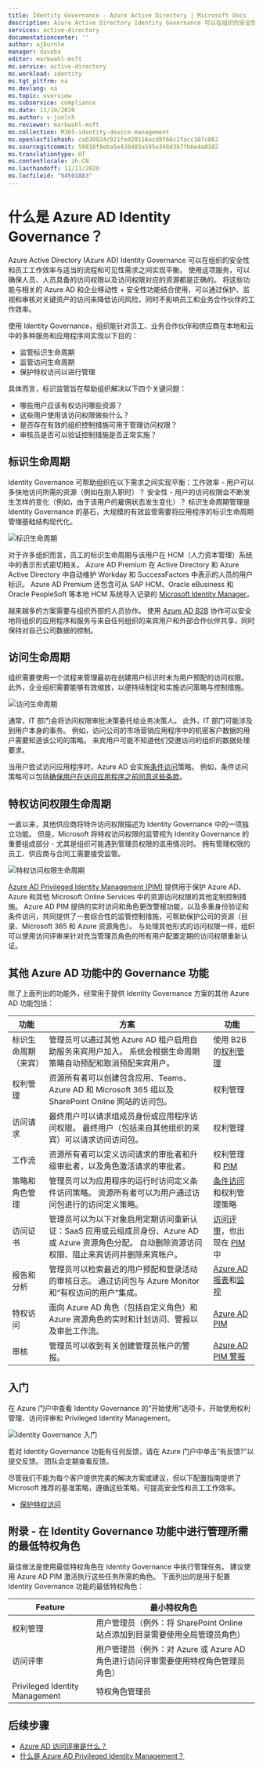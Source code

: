```yaml
---
title: Identity Governance - Azure Active Directory | Microsoft Docs
description: Azure Active Directory Identity Governance 可以在组织的安全性和员工工作效率与适当的流程和可见性需求之间实现平衡。
services: active-directory
documentationcenter: ''
author: ajburnle
manager: daveba
editor: markwahl-msft
ms.service: active-directory
ms.workload: identity
ms.tgt_pltfrm: na
ms.devlang: na
ms.topic: overview
ms.subservice: compliance
ms.date: 11/10/2020
ms.author: v-junlch
ms.reviewer: markwahl-msft
ms.collection: M365-identity-device-management
ms.openlocfilehash: ca030024c921fed20116acd8f66c2facc107c862
ms.sourcegitcommit: 59810f8eba5e430d85a595e346d3b7fb6e4a0102
ms.translationtype: HT
ms.contentlocale: zh-CN
ms.lasthandoff: 11/11/2020
ms.locfileid: "94501883"
---
```

# <a name="what-is-azure-ad-identity-governance"></a>什么是 Azure AD Identity Governance？

Azure Active Directory (Azure AD) Identity Governance 可以在组织的安全性和员工工作效率与适当的流程和可见性需求之间实现平衡。 使用这项服务，可以确保人员、人员具备的访问权限以及访问权限对应的资源都是正确的。 将这些功能与相关的 Azure AD 和企业移动性 + 安全性功能结合使用，可以通过保护、监视和审核对关键资产的访问来降低访问风险，同时不影响员工和业务合作伙伴的工作效率。  

使用 Identity Governance，组织能针对员工、业务合作伙伴和供应商在本地和云中的多种服务和应用程序间实现以下目的：

- 监管标识生命周期
- 监管访问生命周期
- 保护特权访问以进行管理

具体而言，标识监管旨在帮助组织解决以下四个关键问题：

- 哪些用户应该有权访问哪些资源？
- 这些用户使用该访问权限做些什么？
- 是否存在有效的组织控制措施可用于管理访问权限？
- 审核员是否可以验证控制措施是否正常实施？

## <a name="identity-lifecycle"></a>标识生命周期

Identity Governance 可帮助组织在以下需求之间实现平衡：工作效率 - 用户可以多快地访问所需的资源（例如在刚入职时）？ 安全性 - 用户的访问权限会不断发生怎样的变化（例如，由于该用户的雇佣状态发生变化）？  标识生命周期管理是 Identity Governance 的基石，大规模的有效监管需要将应用程序的标识生命周期管理基础结构现代化。

![标识生命周期](./media/identity-governance-overview/identity-lifecycle.png)

对于许多组织而言，员工的标识生命周期与该用户在 HCM（人力资本管理）系统中的表示形式密切相关。  Azure AD Premium 在 Active Directory 和 Azure Active Directory 中自动维护 Workday 和 SuccessFactors 中表示的人员的用户标识。  Azure AD Premium 还包含可从 SAP HCM、Oracle eBusiness 和 Oracle PeopleSoft 等本地 HCM 系统导入记录的 [Microsoft Identity Manager](https://docs.microsoft.com/microsoft-identity-manager/)。

越来越多的方案需要与组织外部的人员协作。 使用 [Azure AD B2B](/active-directory/external-identities/) 协作可以安全地将组织的应用程序和服务与来自任何组织的来宾用户和外部合作伙伴共享，同时保持对自己公司数据的控制。  

## <a name="access-lifecycle"></a>访问生命周期

组织需要使用一个流程来管理最初在创建用户标识时未为用户预配的访问权限。  此外，企业组织需要能够有效缩放，以便持续制定和实施访问策略与控制措施。

![访问生命周期](./media/identity-governance-overview/access-lifecycle.png)

通常，IT 部门会将访问权限审批决策委托给业务决策人。  此外，IT 部门可能涉及到用户本身的事务。  例如，访问公司的市场营销应用程序中的机密客户数据的用户需要知道该公司的策略。 来宾用户可能不知道他们受邀访问的组织的数据处理要求。


当用户尝试访问应用程序时，Azure AD 会实施[条件访问](../conditional-access/index.yml)策略。 例如，条件访问策略可以包括[确保用户在访问应用程序之前同意这些条款](../conditional-access/require-tou.md)。

## <a name="privileged-access-lifecycle"></a>特权访问权限生命周期

一直以来，其他供应商将特许访问权限描述为 Identity Governance 中的一项独立功能。 但是，Microsoft 将特权访问权限的监管视为 Identity Governance 的重要组成部分 - 尤其是组织可能遇到管理员权限的滥用情况时。 拥有管理权限的员工、供应商与合同工需要接受监管。

![特权访问权限生命周期](./media/identity-governance-overview/privileged-access-lifecycle.png)

[Azure AD Privileged Identity Management (PIM)](../privileged-identity-management/pim-configure.md) 提供用于保护 Azure AD、Azure 和其他 Microsoft Online Services 中的资源访问权限的其他定制控制措施。  Azure AD PIM 提供的实时访问和角色更改警报功能，以及多重身份验证和条件访问，共同提供了一套综合性的监管控制措施，可帮助保护公司的资源（目录、Microsoft 365 和 Azure 资源角色）。 与处理其他形式的访问权限一样，组织可以使用访问评审来针对充当管理员角色的所有用户配置定期的访问权限重新认证。

## <a name="governance-capabilities-in-other-azure-ad-features"></a>其他 Azure AD 功能中的 Governance 功能

除了上面列出的功能外，经常用于提供 Identity Governance 方案的其他 Azure AD 功能包括：

| 功能 | 方案 |功能
| ------- | --------------------- |-----|
|标识生命周期（来宾）|管理员可以通过其他 Azure AD 租户启用自助服务来宾用户加入。  系统会根据生命周期策略自动预配和取消预配来宾用户。| 使用 B2B 的[权利管理](../external-identities/what-is-b2b.md)|
|权利管理|资源所有者可以创建包含应用、Teams、Azure AD 和 Microsoft 365 组以及 SharePoint Online 网站的访问包。|权利管理 |
|访问请求|最终用户可以请求组成员身份或应用程序访问权限。 最终用户（包括来自其他组织的来宾）可以请求访问访问包。|权利管理 |
|工作流|资源所有者可以定义访问请求的审批者和升级审批者，以及角色激活请求的审批者。  |权利管理和 [PIM](../privileged-identity-management/pim-configure.md)|
|策略和角色管理|管理员可以为应用程序的运行时访问定义条件访问策略。  资源所有者可以为用户通过访问包进行的访问定义策略。|[条件访问](../conditional-access/overview.md)和权利管理策略|
|访问证书|管理员可以为以下对象启用定期访问重新认证：SaaS 应用或云组成员身份、Azure AD 或 Azure 资源角色分配。 自动删除资源访问权限、阻止来宾访问并删除来宾帐户。|[访问评审](access-reviews-overview.md)，也出现在 [PIM](../privileged-identity-management/pim-how-to-start-security-review.md) 中|
|报告和分析|管理员可以检索最近的用户预配和登录活动的审核日志。 通过访问包与 Azure Monitor 和“有权访问的用户”集成。|[Azure AD 报表](../reports-monitoring/overview-reports.md)和[监视](../reports-monitoring/overview-monitoring.md)|
|特权访问|面向 Azure AD 角色（包括自定义角色）和 Azure 资源角色的实时和计划访问、警报以及审批工作流。|[Azure AD PIM](../privileged-identity-management/pim-configure.md)|
|审核|管理员可以收到有关创建管理员帐户的警报。|[Azure AD PIM 警报](../privileged-identity-management/pim-how-to-configure-security-alerts.md)|

## <a name="getting-started"></a>入门

在 Azure 门户中查看 Identity Governance 的“开始使用”选项卡，开始使用权利管理、访问评审和 Privileged Identity Management。

![Identity Governance 入门](./media/identity-governance-overview/getting-started.png)


若对 Identity Governance 功能有任何反馈，请在 Azure 门户中单击“有反馈?”以提交反馈。 团队会定期查看反馈。

尽管我们不能为每个客户提供完美的解决方案或建议，但以下配置指南提供了 Microsoft 推荐的基准策略，遵循这些策略，可提高安全性和员工工作效率。

- [保护特权访问](../roles/security-planning.md)

## <a name="appendix---least-privileged-roles-for-managing-in-identity-governance-features"></a>附录 - 在 Identity Governance 功能中进行管理所需的最低特权角色

最佳做法是使用最低特权角色在 Identity Governance 中执行管理任务。 建议使用 Azure AD PIM 激活执行这些任务所需的角色。 下面列出的是用于配置 Identity Governance 功能的最低特权角色：

| Feature | 最小特权角色 |
| ------- | --------------------- |
| 权利管理 | 用户管理员（例外：将 SharePoint Online 站点添加到目录需要使用全局管理员角色） |
| 访问评审 | 用户管理员（例外：对 Azure 或 Azure AD 角色进行访问评审需要使用特权角色管理员角色） |
|Privileged Identity Management | 特权角色管理员 |

## <a name="next-steps"></a>后续步骤

- [Azure AD 访问评审是什么？](access-reviews-overview.md)
- [什么是 Azure AD Privileged Identity Management？](../privileged-identity-management/pim-configure.md)

